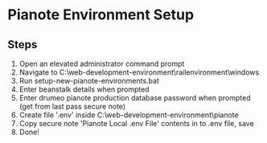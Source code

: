 # Pianote Environment Setup

## Steps

1. Open an elevated administrator command prompt
1. Navigate to C:\web-development-environment\railenvironment\windows
1. Run setup-new-pianote-environments.bat
1. Enter beanstalk details when prompted
1. Enter drumeo pianote production database password when prompted (get from last pass secure note)
1. Create file '.env' inside C:\web-development-environment\pianote
1. Copy secure note 'Pianote Local .env File' contents in to .env file, save
1. Done!